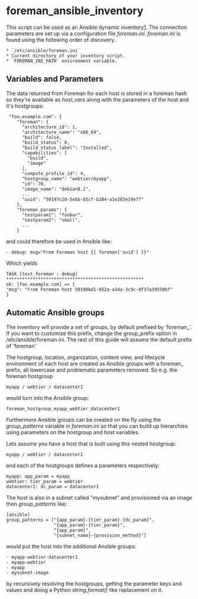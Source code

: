 foreman_ansible_inventory
=========================

This script can be used as an Ansible dynamic inventory[1].
The connection parameters are set up via a configuration
file *foreman.ini*. *foreman.ini* is found using the following
order of discovery.

    * `/etc/ansible/foreman.ini`
    * Current directory of your inventory script.
    * `FOREMAN_INI_PATH` environment variable.

## Variables and Parameters

The data returned from Foreman for each host is stored in a foreman
hash so they're available as *host_vars* along with the parameters
of the host and it's hostgroups:

     "foo.example.com": {
        "foreman": {
          "architecture_id": 1,
          "architecture_name": "x86_64",
          "build": false,
          "build_status": 0,
          "build_status_label": "Installed",
          "capabilities": [
            "build",
            "image"
          ],
          "compute_profile_id": 4,
          "hostgroup_name": "webtier/myapp",
          "id": 70,
          "image_name": "debian8.1",
          ...
          "uuid": "50197c10-5ebb-b5cf-b384-a1e203e19e77"
        },
        "foreman_params": {
          "testparam1": "foobar",
          "testparam2": "small",
          ...
        }

and could therefore be used in Ansible like:

    - debug: msg="From Foreman host {{ foreman['uuid'] }}"

Which yields

    TASK [test_foreman : debug] ****************************************************
    ok: [foo.example.com] => {
    "msg": "From Foreman host 50190bd1-052a-a34a-3c9c-df37a39550bf"
    }

## Automatic Ansible groups

The inventory will provide a set of groups, by default prefixed by
'foreman_'. If you want to customize this prefix, change the
group_prefix option in /etc/ansible/foreman.ini. The rest of this
guide will assume the default prefix of 'foreman'

The hostgroup, location, organization, content view, and lifecycle
environment of each host are created as Ansible groups with a 
foreman_<grouptype> prefix, all lowercase and problematic parameters 
removed. So e.g. the foreman hostgroup

    myapp / webtier / datacenter1

would turn into the Ansible group:

    foreman_hostgroup_myapp_webtier_datacenter1

Furthermore Ansible groups can be created on the fly using the
*group_patterns* variable in *foreman.ini* so that you can build up
hierarchies using parameters on the hostgroup and host variables.

Lets assume you have a host that is built using this nested hostgroup:

    myapp / webtier / datacenter1

and each of the hostgroups defines a parameters respectively:

    myapp: app_param = myapp
    webtier: tier_param = webtier
    datacenter1: dc_param = datacenter1

The host is also in a subnet called "mysubnet" and provisioned via an image
then *group_patterns* like:

    [ansible]
    group_patterns = ["{app_param}-{tier_param}-{dc_param}",
                      "{app_param}-{tier_param}",
                      "{app_param}",
                      "{subnet_name}-{provision_method}"]

would put the host into the additional Ansible groups:

    - myapp-webtier-datacenter1
    - myapp-webtier
    - myapp
    - mysubnet-image

by recursively resolving the hostgroups, getting the parameter keys
and values and doing a Python *string.format()* like replacement on
it.

[1]: http://docs.ansible.com/intro_dynamic_inventory.html
